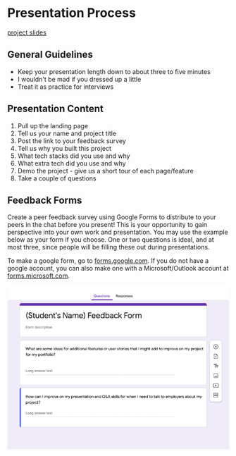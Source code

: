 # Presentation Process

[project slides](https://docs.google.com/presentation/d/1ftFaNsY7eJqVJ-3pzkSrpINHcXllKNMC6uq9SsWUDM8/edit#slide=id.geba780a0c3_0_0)

## General Guidelines
- Keep your presentation length down to about three to five minutes
- I wouldn't be mad if you dressed up a little
- Treat it as practice for interviews

## Presentation Content
1. Pull up the landing page
2. Tell us your name and project title
3. Post the link to your feedback survey
4. Tell us why you built this project
5. What tech stacks did you use and why
6. What extra tech did you use and why
7. Demo the project - give us a short tour of each page/feature
8. Take a couple of questions

## Feedback Forms
Create a peer feedback survey using Google Forms to distribute to your peers in the chat before you present! This is your opportunity to gain perspective into your own work and presentation. You may use the example below as your form if you choose. One or two questions is ideal, and at most three, since people will be filling these out during presentations.

To make a google form, go to [forms.google.com](https://www.google.com/forms/about/). If you do not have a google account, you can also make one with a Microsoft/Outlook account at [forms.microsoft.com](https://forms.office.com/).

![Sample Form](Feedback-Form.png)